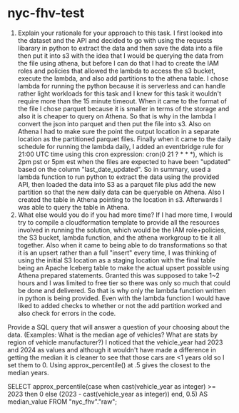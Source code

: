 # nyc-fhv-test


1. Explain your rationale for your approach to this task.
   I first looked into the dataset and the API and decided to go with using the requests libarary in python to extract the data and then save the data into a file then put it into s3 with the idea that I would be querying the data from the file using athena, but before I can do that I had to create the IAM roles and policies that allowed the lambda to access the s3 bucket, execute the lambda, and also add partitions to the athena table. I chose lambda for running the python because it is serverless and can handle rather light workloads for this task and I knew for this task it wouldn't require more than the 15 minute timeout. When it came to the format of the file I chose parquet because it is smaller in terms of the storage and also it is cheaper to query on Athena. So that is why in the lambda I convert the json into parquet and then put the file into s3. Also on Athena I had to make sure the point the output location in a separate location as the partitioned parquet files. Finally when it came to the daily schedule for running the lambda daily, I added an eventbridge rule for 21:00 UTC time using this cron expression: cron(0 21 ? * * *), which is 2pm pst or 5pm est when the files are expected to have been "updated" based on the column "last_date_updated". So in summary, used a lambda function to run python to extract the data using the provided API, then loaded the data into S3 as a parquet file plus add the new partition so that the new daily data can be queryable on Athena. Also I created the table in Athena pointing to the location in s3. Afterwards I was able to query the table in Athena. 
2. What else would you do if you had more time?
   If I had more time, I would try to compile a cloudformation template to provide all the resources involved in running the solution, which would be the IAM role+policies, the S3 bucket, lambda function, and the athena workgroup to tie it all together. Also when it came to being able to do transformations so that it is an upsert rather than a full "insert" every time, I was thinking of using the initial S3 location as a staging location with the final table being an Apache Iceberg table to make the actual upsert possible using Athena prepared statements. Granted this was supposed to take 1~2 hours and I was limited to free tier so there was only so much that could be done and delivered. So that is why only the lambda function written in python is being provided. Even with the lambda function I would have liked to added checks to whether or not the add partition worked and also check for errors in the code. 




Provide a SQL query that will answer a question of your choosing about the data. (Examples: What is the median
age of vehicles? What are stats by region of vehicle manufacturer?) I noticed that the vehicle_year had 2023 and 2024 as values and although it wouldn't have made a difference in getting the median it is cleaner to see that those cars are <1 years old so I set them to 0. Using approx_percentile() at .5 gives the closest to the median years. 

SELECT 
    approx_percentile(case when cast(vehicle_year as integer) >= 2023 then 0 else (2023 - cast(vehicle_year as integer)) end, 0.5) AS median_value
FROM 
    "nyc_fhv"."raw";


